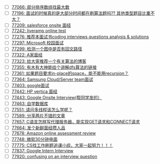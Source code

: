 - [ ] [77066: 部分排序数组找最大数](http://instant.1point3acres.com/thread/77066)
- [ ] [77196: 面试的时候真的是大部分时间都在刷算法题吗?? 其他类型题目比重不大？](http://instant.1point3acres.com/thread/77196)
- [ ] [77209: salesforce onsite 面经](http://instant.1point3acres.com/thread/77209)
- [ ] [77242: liveramp online test](http://instant.1point3acres.com/thread/77242)
- [ ] [77276: 推荐本面试书coding interviews questions analysis &amp; solutions](http://instant.1point3acres.com/thread/77276)
- [ ] [77297: Microsoft 校园面试](http://instant.1point3acres.com/thread/77297)
- [ ] [77299: 检测一个图中是否有回文路径](http://instant.1point3acres.com/thread/77299)
- [ ] [77322: A家面经](http://instant.1point3acres.com/thread/77322)
- [ ] [77323: 给大家推荐一个有关算法的博客](http://instant.1point3acres.com/thread/77323)
- [ ] [77355: 有木有大神能给个讲解dfs算法的链接](http://instant.1point3acres.com/thread/77355)
- [ ] [77361: 如果题目要求in-place的space，能不能用recursion？](http://instant.1point3acres.com/thread/77361)
- [ ] [77364: Samsung Cloud/Server team面试](http://instant.1point3acres.com/thread/77364)
- [ ] [77403: google面试](http://instant.1point3acres.com/thread/77403)
- [ ] [77442: HP vertica 面经](http://instant.1point3acres.com/thread/77442)
- [ ] [77443: Google Onsite Interview(帮同学发的）](http://instant.1point3acres.com/thread/77443)
- [ ] [77463: 自学数据库](http://instant.1point3acres.com/thread/77463)
- [ ] [77551: 请问多线程该怎么学呢？](http://instant.1point3acres.com/thread/77551)
- [ ] [77589: 分享两片不错的文章](http://instant.1point3acres.com/thread/77589)
- [ ] [77657: C语言怎样写代理服务器，能实现GET请求和CONNECT请求](http://instant.1point3acres.com/thread/77657)
- [ ] [77664: 发个新鲜面经攒人品](http://instant.1point3acres.com/thread/77664)
- [ ] [77678: Amazon online assessment review](http://instant.1point3acres.com/thread/77678)
- [ ] [77748: 微软30分钟电面](http://instant.1point3acres.com/thread/77748)
- [ ] [77775: CS找工作刷题追课小组，大家一起努力！！！](http://instant.1point3acres.com/thread/77775)
- [ ] [77837: Google Intern Interview](http://instant.1point3acres.com/thread/77837)
- [ ] [77920: confusing on an interview question](http://instant.1point3acres.com/thread/77920)
